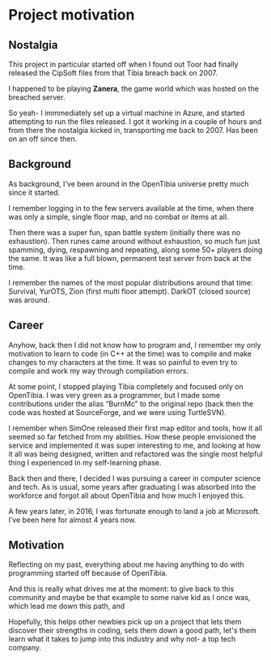 # Project motivation

## Nostalgia
This project in particular started off when I found out Toor had finally released the CipSoft files from that Tibia breach back on 2007.

I happened to be playing **Zanera**, the game world which was hosted on the breached server.

So yeah- I immmediately set up a virtual machine in Azure, and started attempting to run the files released. I got it working in a couple of hours and from there the nostalgia kicked in, transporting me back to 2007. Has been on an off since then.

## Background
As background, I've been around in the OpenTibia universe pretty much since it started. 

I remember logging in to the few servers available at the time, when there was only a simple, single floor map, and no combat or items at all.

Then there was a super fun, span battle system (initially there was no exhaustion). Then runes came around without exhaustion, so much fun just spamming, dying, respawning and repeating, along some 50+ players doing the same. It was like a full blown, permanent test server from back at the time.

I remember the names of the most popular distributions around that time: Survival, YurOTS, Zion (first multi floor attempt). DarkOT (closed source) was around.

## Career
Anyhow, back then I did not know how to program and, I remember my only motivation to learn to code (in C++ at the time) was to compile and make changes to my characters at the time. It was so painful to even try to compile and work my way through compilation errors.

At some point, I stopped playing Tibia completely and focused only on OpenTibia. I was very green as a programmer, but I made some contributions under the alias “BurnMc” to the original repo (back then the code was hosted at SourceForge, and we were using TurtleSVN).

I remember when SimOne released their first map editor and tools, how it all seemed so far fetched from my abilities. How these people envisioned the service and implemented it was super interesting to me, and looking at how it all was being designed, written and refactored was the single most helpful thing I experienced in my self-learning phase.

Back then and there, I decided I was pursuing a career in computer science and tech. As is usual, some years after graduating I was absorbed into the workforce and forgot all about OpenTibia and how much I enjoyed this. 

A few years later, in 2016, I was fortunate enough to land a job at Microsoft. I’ve been here for almost 4 years now. 

## Motivation
Reflecting on my past, everything about me having anything to do with programming started off because of OpenTibia. 

And this is really what drives me at the moment: to give back to this community and maybe be that example to some naive kid as I once was, which lead me down this path, and 

Hopefully, this helps other newbies pick up on a project that lets them discover their strengths in coding, sets them down a good path, let's them learn what it takes to jump into this industry and why not- a top tech company.
